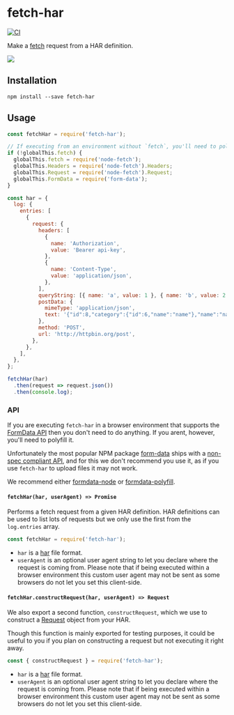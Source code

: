 # fetch-har
[![CI](https://github.com/readmeio/fetch-har/workflows/CI/badge.svg)](https://github.com/readmeio/fetch-har)

Make a [fetch](https://developer.mozilla.org/en-US/docs/Web/API/Fetch_API) request from a HAR definition.

[![](https://d3vv6lp55qjaqc.cloudfront.net/items/1M3C3j0I0s0j3T362344/Untitled-2.png)](https://readme.io)

## Installation

```
npm install --save fetch-har
```

## Usage
```js
const fetchHar = require('fetch-har');

// If executing from an environment without `fetch`, you'll need to polyfill.
if (!globalThis.fetch) {
  globalThis.fetch = require('node-fetch');
  globalThis.Headers = require('node-fetch').Headers;
  globalThis.Request = require('node-fetch').Request;
  globalThis.FormData = require('form-data');
}

const har = {
  log: {
    entries: [
      {
        request: {
          headers: [
            {
              name: 'Authorization',
              value: 'Bearer api-key',
            },
            {
              name: 'Content-Type',
              value: 'application/json',
            },
          ],
          queryString: [{ name: 'a', value: 1 }, { name: 'b', value: 2 }],
          postData: {
            mimeType: 'application/json',
            text: '{"id":8,"category":{"id":6,"name":"name"},"name":"name"}',
          },
          method: 'POST',
          url: 'http://httpbin.org/post',
        },
      },
    ],
  },
};

fetchHar(har)
  .then(request => request.json())
  .then(console.log);
```

### API
If you are executing `fetch-har` in a browser environment that supports the [FormData API](https://developer.mozilla.org/en-US/docs/Web/API/FormData) then you don't need to do anything. If you arent, however, you'll need to polyfill it.

Unfortunately the most popular NPM package [form-data](https://npm.im/form-data) ships with a [non-spec compliant API](https://github.com/form-data/form-data/issues/124), and for this we don't recommend you use it, as if you use `fetch-har` to upload files it may not work.

We recommend either [formdata-node](https://npm.im/formdata-node) or [formdata-polyfill](https://npm.im/formdata-polyfill).

#### `fetchHar(har, userAgent) => Promise`
Performs a fetch request from a given HAR definition. HAR definitions can be used to list lots of requests but we only use the first from the `log.entries` array.

```js
const fetchHar = require('fetch-har');
```

- `har` is a [har](https://en.wikipedia.org/wiki/.har) file format.
- `userAgent` is an optional user agent string to let you declare where the request is coming from. Please note that if being executed within a browser environment this custom user agent may not be sent as some browsers do not let you set this client-side.

#### `fetchHar.constructRequest(har, userAgent) => Request`

We also export a second function, `constructRequest`, which we use to construct a [Request](https://developer.mozilla.org/en-US/docs/Web/API/Request) object from your HAR.

Though this function is mainly exported for testing purposes, it could be useful to you if you plan on constructing a request but not executing it right away.

```js
const { constructRequest } = require('fetch-har');
```

- `har` is a [har](https://en.wikipedia.org/wiki/.har) file format.
- `userAgent` is an optional user agent string to let you declare where the request is coming from. Please note that if being executed within a browser environment this custom user agent may not be sent as some browsers do not let you set this client-side.

